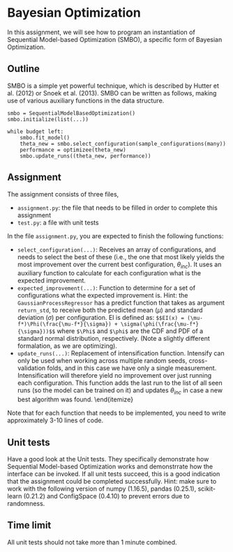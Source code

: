 # Bayesian Optimization

In this assignment, we will see how to program an instantiation of Sequential Model-based Optimization (SMBO), a specific form of Bayesian Optimization. 

## Outline
SMBO is a simple yet powerful technique, which is described by Hutter et al. (2012) or Snoek et al. (2013). 
SMBO can be written as follows, making use of various auxiliary functions in the data structure. 

```
smbo = SequentialModelBasedOptimization()
smbo.initialize(list(...))

while budget left:
    smbo.fit_model()
    theta_new = smbo.select_configuration(sample_configurations(many))
    performance = optimizee(theta_new)
    smbo.update_runs((theta_new, performance))
```

## Assignment
The assignment consists of three files, 
* `assignment.py`: the file that needs to be filled in order to complete this assignment
* `test.py`: a file with unit tests

In the file `assignment.py`, you are expected to finish the following functions:
* `select_configuration(...)`: Receives an array of configurations, and needs to select the best of these (i.e., the one that most likely yields the most improvement over the current best configuration, $\theta_\mathit{inc}$). It uses an auxiliary function to calculate for each configuration what is the expected improvement. 
* `expected_improvement(...)`: Function to determine for a set of configurations what the expected improvement is. Hint: the `GaussianProcessRegressor` has a predict function that takes as argument `return_std`, to receive both the predicted mean ($\mu$) and standard deviation ($\sigma$) per configuration. EI is defined as:
    `$$EI(x) = (\mu-f*)\Phi(\frac{\mu-f*}{\sigma}) + \sigma(\phi(\frac{\mu-f*}{\sigma}))$$`
    where `$\Phi$` and `$\phi$` are the CDF and PDF of a standard normal distribution, respectively. (Note a slightly different formalation, as we are optimizing).
* `update_runs(...)`: Replacement of intensification function. Intensify can only be used when working across multiple random seeds, cross-validation folds, and in this case we have only a single measurement. Intensification will therefore yield no improvement over just running each configuration. This function adds the last run to the list of all seen runs (so the model can be trained on it) and updates $\theta_\mathit{inc}$ in case a new best algorithm was found. 
\end{itemize}

Note that for each function that needs to be implemented, you need to write approximately 3-10 lines of code.

## Unit tests

Have a good look at the Unit tests. They specifically demonstrate how Sequential Model-based Optimization works and demonstrrate how the interface can be invoked. 
If all unit tests succeed, this is a good indication that the assignment could be completed successfully. 
Hint: make sure to work with the following version of numpy (1.16.5), pandas (0.25.1), scikit-learn (0.21.2) and ConfigSpace (0.4.10) to prevent errors due to randomness. 

## Time limit

All unit tests should not take more than 1 minute combined. 

